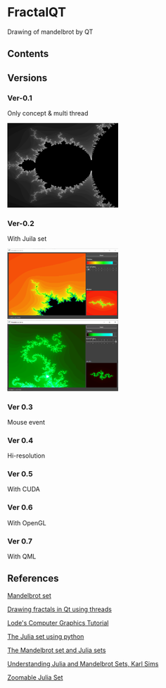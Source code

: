 # FractalQT

Drawing of mandelbrot by QT

## Contents

## Versions

### Ver-0.1

Only concept & multi thread

<img src="screenshots/rev01.PNG" width='50%' height='50%' />

### Ver-0.2

With Juila set

<img src="screenshots/rev02.PNG" width='50%' height='50%' />
<img src="screenshots/rev02-1.PNG" width='50%' height='50%' />

### Ver 0.3

Mouse event

### Ver 0.4

Hi-resolution

### Ver 0.5

With CUDA

### Ver 0.6

With OpenGL

### Ver 0.7

With QML

## References

<a href = 'https://en.wikipedia.org/wiki/Mandelbrot_set#:~:text=The%20Mandelbrot%20set%20(%2F%CB%88m,remains%20bounded%20in%20absolute%20value.'>Mandelbrot set</a>

<a href = "https://mateuszsiedlecki.com/index.php/2020/05/27/drawing-fractals-in-qt-using-threads/">Drawing fractals in Qt using threads</a>

<a href = 'https://lodev.org/cgtutor/juliamandelbrot.html'>Lode's Computer Graphics Tutorial</a>

<a href = 'https://scipython.com/book/chapter-7-matplotlib/problems/p72/the-julia-set/'>The Julia set using python</a>

<a href='http://www.alunw.freeuk.com/mandelbrotroom.html'>The Mandelbrot set and Julia sets</a>

<a href='https://www.karlsims.com/julia.html'>
Understanding Julia and Mandelbrot Sets, Karl Sims</a>

<a href='http://bl.ocks.org/syntagmatic/3736720'>Zoomable Julia Set</a>
